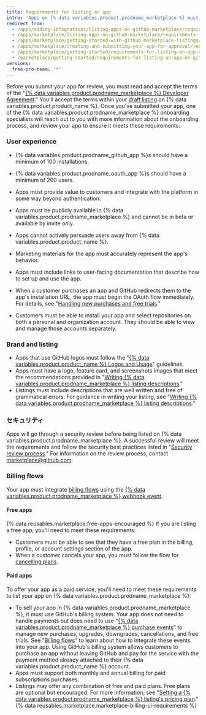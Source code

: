 ```yaml
---
title: Requirements for listing an app
intro: 'Apps on {% data variables.product.prodname_marketplace %} must meet the requirements outlined on this page before our {% data variables.product.prodname_marketplace %} onboarding specialists will approve the listing.'
redirect_from:
  - /apps/adding-integrations/listing-apps-on-github-marketplace/requirements-for-listing-an-app-on-github-marketplace/
  - /apps/marketplace/listing-apps-on-github-marketplace/requirements-for-listing-an-app-on-github-marketplace/
  - /apps/marketplace/getting-started-with-github-marketplace-listings/requirements-for-listing-an-app-on-github-marketplace/
  - /apps/marketplace/creating-and-submitting-your-app-for-approval/requirements-for-listing-an-app-on-github-marketplace/
  - /apps/marketplace/getting-started/requirements-for-listing-an-app-on-github-marketplace/
  - /marketplace/getting-started/requirements-for-listing-an-app-on-github-marketplace
versions:
  free-pro-team: '*'
---
```




Before you submit your app for review, you must read and accept the terms of the "[{% data variables.product.prodname_marketplace %} Developer Agreement](/articles/github-marketplace-developer-agreement/)." You'll accept the terms within your [draft listing](/marketplace/listing-on-github-marketplace/creating-a-draft-github-marketplace-listing/) on {% data variables.product.product_name %}. Once you've submitted your app, one of the {% data variables.product.prodname_marketplace %} onboarding specialists will reach out to you with more information about the onboarding process, and review your app to ensure it meets these requirements:

### User experience

- {% data variables.product.prodname_github_app %}s should have a minimum of 100 installations.
- {% data variables.product.prodname_oauth_app %}s should have a minimum of 200 users.
- Apps must provide value to customers and integrate with the platform in some way beyond authentication.
- Apps must be publicly available in {% data variables.product.prodname_marketplace %} and cannot be in beta or available by invite only.
- Apps cannot actively persuade users away from {% data variables.product.product_name %}.
- Marketing materials for the app must accurately represent the app's behavior.
- Apps must include links to user-facing documentation that describe how to set up and use the app.
- When a customer purchases an app and GitHub redirects them to the app's installation URL, the app must begin the OAuth flow immediately. For details, see "[Handling new purchases and free trials](/marketplace/integrating-with-the-github-marketplace-api/handling-new-purchases-and-free-trials/#step-3-authorization)."

- Customers must be able to install your app and select repositories on both a personal and organization account. They should be able to view and manage those accounts separately.

### Brand and listing

- Apps that use GitHub logos must follow the "[{% data variables.product.product_name %} Logos and Usage](https://github.com/logos)" guidelines.
- Apps must have a logo, feature card, and screenshots images that meet the recommendations provided in "[Writing {% data variables.product.prodname_marketplace %} listing descriptions](/marketplace/listing-on-github-marketplace/writing-github-marketplace-listing-descriptions/)."
- Listings must include descriptions that are well written and free of grammatical errors. For guidance in writing your listing, see "[Writing {% data variables.product.prodname_marketplace %} listing descriptions](/marketplace/listing-on-github-marketplace/writing-github-marketplace-listing-descriptions/)."

### セキュリティ

Apps will go through a security review before being listed on {% data variables.product.prodname_marketplace %}. A successful review will meet the requirements and follow the security best practices listed in "[Security review process](/marketplace/getting-started/security-review-process/)." For information on the review process, contact [marketplace@github.com](mailto:marketplace@github.com).

### Billing flows

Your app must integrate [billing flows](/marketplace/integrating-with-the-github-marketplace-api/#billing-flows) using the [{% data variables.product.prodname_marketplace %} webhook event](/marketplace/integrating-with-the-github-marketplace-api/github-marketplace-webhook-events/).

#### Free apps

{% data reusables.marketplace.free-apps-encouraged %} If you are listing a free app, you'll need to meet these requirements:

- Customers must be able to see that they have a free plan in the billing, profile, or account settings section of the app.
- When a customer cancels your app, you must follow the flow for [cancelling plans](/marketplace/integrating-with-the-github-marketplace-api/cancelling-plans/).

#### Paid apps

To offer your app as a paid service, you'll need to meet these requirements to list your app on {% data variables.product.prodname_marketplace %}:

- To sell your app in {% data variables.product.prodname_marketplace %}, it must use GitHub's billing system. Your app does not need to handle payments but does need to use "[{% data variables.product.prodname_marketplace %} purchase events](/marketplace/integrating-with-the-github-marketplace-api/github-marketplace-webhook-events/)" to manage new purchases, upgrades, downgrades, cancellations, and free trials. See "[Billing flows](/marketplace/integrating-with-the-github-marketplace-api/#billing-flows)" to learn about how to integrate these events into your app. Using GitHub's billing system allows customers to purchase an app without leaving GitHub and pay for the service with the payment method already attached to their {% data variables.product.product_name %} account.
- Apps must support both monthly and annual billing for paid subscriptions purchases.
- Listings may offer any combination of free and paid plans. Free plans are optional but encouraged. For more information, see "[Setting a {% data variables.product.prodname_marketplace %} listing's pricing plan](/marketplace/listing-on-github-marketplace/setting-a-github-marketplace-listing-s-pricing-plan/)."
{% data reusables.marketplace.marketplace-billing-ui-requirements %}

